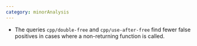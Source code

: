 ```yaml
---
category: minorAnalysis
---
```

* The queries `cpp/double-free` and `cpp/use-after-free` find fewer false positives
  in cases where a non-returning function is called.